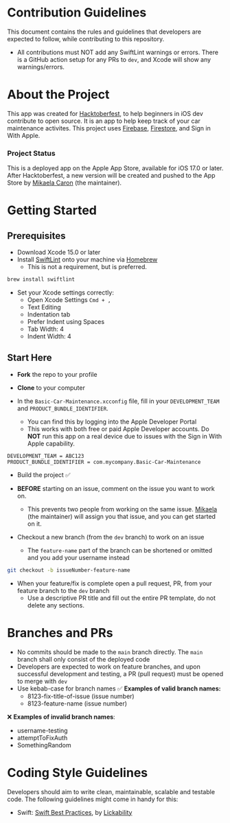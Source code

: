 # Contribution Guidelines
This document contains the rules and guidelines that developers are expected to follow, while contributing to this repository.

* All contributions must NOT add any SwiftLint warnings or errors. There is a GitHub action setup for any PRs to `dev`, and Xcode will show any warnings/errors.

# About the Project
This app was created for [Hacktoberfest](https://hacktoberfest.com/), to help beginners in iOS dev contribute to open source. It is an app to help keep track of your car maintenance activites. This project uses [Firebase](https://firebase.google.com), [Firestore](https://firebase.google.com/products/firestore), and Sign in With Apple.

### Project Status
This is a deployed app on the Apple App Store, available for iOS 17.0 or later. After Hacktoberfest, a new version will be created and pushed to the App Store by [Mikaela Caron](https://github.com/mikaelacaron) (the maintainer).

# Getting Started
## Prerequisites
* Download Xcode 15.0 or later
* Install [SwiftLint](https://github.com/realm/SwiftLint) onto your machine via [Homebrew](https://brew.sh/)
   * This is not a requirement, but is preferred.
```sh
brew install swiftlint
```
* Set your Xcode settings correctly:
   * Open Xcode Settings `Cmd + ,`
   * Text Editing
   * Indentation tab
   * Prefer Indent using Spaces
   * Tab Width: 4
   * Indent Width: 4

## Start Here
* **Fork** the repo to your profile
* **Clone** to your computer

* In the `Basic-Car-Maintenance.xcconfig` file, fill in your `DEVELOPMENT_TEAM` and `PRODUCT_BUNDLE_IDENTIFIER`.
   * You can find this by logging into the Apple Developer Portal
   * This works with both free or paid Apple Developer accounts. Do **NOT** run this app on a real device due to issues with the Sign in With Apple capability.
```
DEVELOPMENT_TEAM = ABC123
PRODUCT_BUNDLE_IDENTIFIER = com.mycompany.Basic-Car-Maintenance
```
* Build the project ✅

* **BEFORE** starting on an issue, comment on the issue you want to work on.
   * This prevents two people from working on the same issue. [Mikaela](https://github.com/mikaelacaron) (the maintainer) will assign you that issue, and you can get started on it.

* Checkout a new branch (from the `dev` branch) to work on an issue
   * The `feature-name` part of the branch can be shortened or omitted and you add your username instead

```sh
git checkout -b issueNumber-feature-name
```
* When your feature/fix is complete open a pull request, PR, from your feature branch to the `dev` branch
   * Use a descriptive PR title and fill out the entire PR template, do not delete any sections.

# Branches and PRs
* No commits should be made to the `main` branch directly. The `main` branch shall only consist of the deployed code
* Developers are expected to work on feature branches, and upon successful development and testing, a PR (pull request) must be opened to merge with `dev`
* Use kebab-case for branch names
✅ **Examples of valid branch names:**
   * 8123-fix-title-of-issue (issue number)
   * 8123-feature-name (issue number)
  
❌ **Examples of invalid branch names**:
   * username-testing
   * attemptToFixAuth
   * SomethingRandom

# Coding Style Guidelines
Developers should aim to write clean, maintainable, scalable and testable code. The following guidelines might come in handy for this:
* Swift: [Swift Best Practices](https://github.com/Lickability/swift-best-practices), by [Lickability](https://lickability.com)
